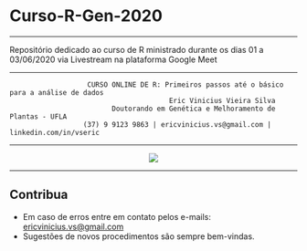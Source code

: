 # Curso-R-Gen-2020
---

Repositório dedicado ao curso de R ministrado durante os dias 01 a 03/06/2020 via Livestream na plataforma Google Meet

---

                       CURSO ONLINE DE R: Primeiros passos até o básico para a análise de dados
                                           Eric Vinicius Vieira Silva
                             Doutorando em Genética e Melhoramento de Plantas - UFLA
                      (37) 9 9123 9863 | ericvinicius.vs@gmail.com | linkedin.com/in/vseric 

---

<p align="center">
<img src="https://user-images.githubusercontent.com/54208959/83335846-e5ebb000-a285-11ea-8131-e077e97eae4e.jpg">
</p>

                                        


                                                  
---
## Contribua

- Em caso de erros entre em contato pelos e-mails: ericvinicius.vs@gmail.com
- Sugestões de novos procedimentos são sempre bem-vindas.
